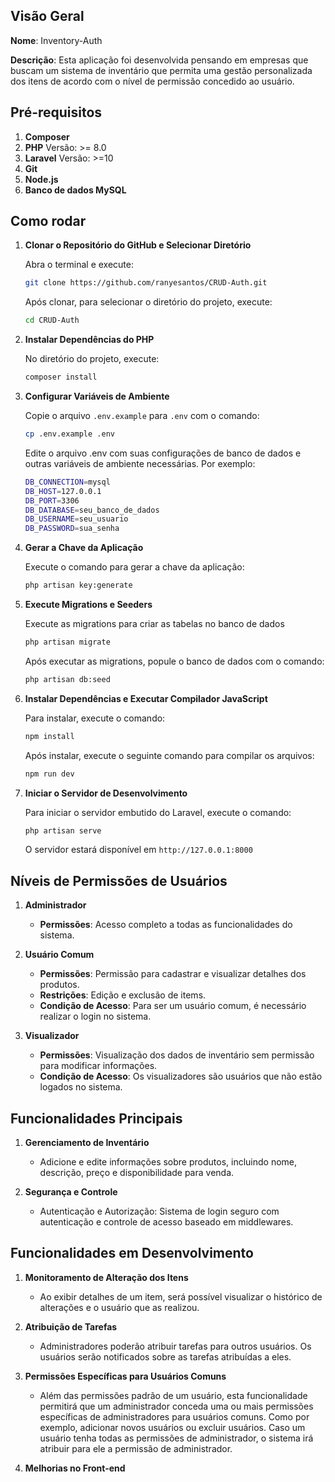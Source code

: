 
## Visão Geral

**Nome**: Inventory-Auth

**Descrição**: Esta aplicação foi desenvolvida pensando em empresas que buscam um sistema de inventário que permita uma gestão personalizada dos itens de acordo com o nível de permissão concedido ao usuário. 

## Pré-requisitos

1. **Composer**
2. **PHP** Versão: >= 8.0
3. **Laravel** Versão: >=10
4. **Git**
5. **Node.js**
6. **Banco de dados MySQL**

## Como rodar
1. **Clonar o Repositório do GitHub e Selecionar Diretório**
   
   Abra o terminal e execute:

    ```sh
    git clone https://github.com/ranyesantos/CRUD-Auth.git
    ```

    Após clonar, para selecionar o diretório do projeto, execute:
    ```sh
    cd CRUD-Auth
    ```

2. **Instalar Dependências do PHP**

    No diretório do projeto, execute:
    ```sh
    composer install
    ```
    
3. **Configurar Variáveis de Ambiente**

    Copie o arquivo `.env.example` para `.env` com o comando:
    ```sh
    cp .env.example .env
    ```

    Edite o arquivo .env com suas configurações de banco de dados e outras variáveis de ambiente necessárias. Por exemplo:
    ```sh
    DB_CONNECTION=mysql
    DB_HOST=127.0.0.1
    DB_PORT=3306
    DB_DATABASE=seu_banco_de_dados
    DB_USERNAME=seu_usuario
    DB_PASSWORD=sua_senha
    ```


4. **Gerar a Chave da Aplicação**

    Execute o comando para gerar a chave da aplicação:
    ```sh
    php artisan key:generate
    ```

5. **Execute Migrations e Seeders**

    Execute as migrations para criar as tabelas no banco de dados
    ```sh
    php artisan migrate
    ```

    Após executar as migrations, popule o banco de dados com o comando:
    ```sh
    php artisan db:seed
    ```
    
6. **Instalar Dependências e Executar Compilador JavaScript**

    Para instalar, execute o comando:
    ```sh
    npm install
    ```
    
    Após instalar, execute o seguinte comando para compilar os arquivos:
    ```sh
    npm run dev
    ```

7. **Iniciar o Servidor de Desenvolvimento**

    Para iniciar o servidor embutido do Laravel, execute o comando:
    ```sh
    php artisan serve
    ```

    O servidor estará disponível em `http://127.0.0.1:8000`

## Níveis de Permissões de Usuários
   
1. **Administrador**
   - **Permissões**: Acesso completo a todas as funcionalidades do sistema.

2. **Usuário Comum**
   - **Permissões**: Permissão para cadastrar e visualizar detalhes dos produtos.
   - **Restrições**: Edição e exclusão de items.
   - **Condição de Acesso**: Para ser um usuário comum, é necessário realizar o login no sistema.

3. **Visualizador**
   - **Permissões**: Visualização dos dados de inventário sem permissão para modificar informações.
   - **Condição de Acesso**: Os visualizadores são usuários que não estão logados no sistema.


## Funcionalidades Principais

1. **Gerenciamento de Inventário**
   - Adicione e edite informações sobre produtos, incluindo nome, descrição, preço e disponibilidade para venda.
    
2. **Segurança e Controle**
   - Autenticação e Autorização: Sistema de login seguro com autenticação e controle de acesso baseado em middlewares.


## Funcionalidades em Desenvolvimento

1. **Monitoramento de Alteração dos Itens**
    - Ao exibir detalhes de um item, será possível visualizar o histórico de alterações e o usuário que as realizou. 


2. **Atribuição de Tarefas**
    - Administradores poderão atribuir tarefas para outros usuários. Os usuários serão notificados sobre as tarefas atribuídas a eles.

3. **Permissões Específicas para Usuários Comuns**
   - Além das permissões padrão de um usuário, esta funcionalidade permitirá que um administrador conceda uma ou mais permissões específicas de administradores para usuários comuns. Como por exemplo, adicionar novos usuários ou excluir usuários. Caso um usuário tenha todas as permissões de administrador, o sistema irá atribuir para ele a permissão de administrador.

4. **Melhorias no Front-end**
